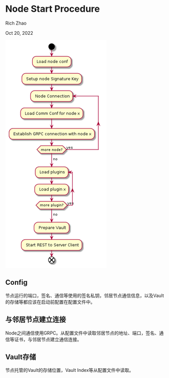 # Node Start Procedure
Rich Zhao

Oct 20, 2022

![Node Start Procedure](./images/node-start.png)

## Config
节点运行的端口，签名、通信等使用的签名私钥，邻居节点通信信息，以及Vault的存储等都应该在启动前配置在配置文件中。
## 与邻居节点建立连接
Node之间通信使用GRPC。从配置文件中读取邻居节点的地址、端口，签名、通信等证书，与邻居节点建立通信连接。
## Vault存储
节点托管的Vault的存储位置，Vault Index等从配置文件中读取。
